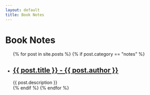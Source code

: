```yaml
---
layout: default
title: Book Notes
---
```


# Book Notes

<ul class="no-bullets">
    {% for post in site.posts %}
    {% if post.category == "notes" %}
    <li>
        <h2>
        <a href="{{ post.url }}">
        {{ post.title }} - {{ post.author }}
        </a>
        </h2>
        {{ post.description }}
    </li>
    {% endif %}
    {% endfor %}
</ul>